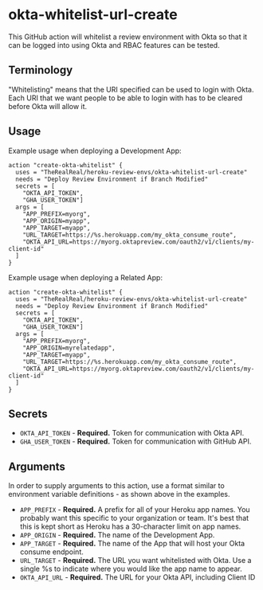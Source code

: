 # okta-whitelist-url-create

This GitHub action will whitelist a review environment with Okta so that it can be logged into using Okta and RBAC features can be tested.

## Terminology

"Whitelisting" means that the URI specified can be used to login with Okta. Each URI that we want people to be able to login with has to be cleared before Okta will allow it. 

## Usage

Example usage when deploying a Development App:

```
action "create-okta-whitelist" {
  uses = "TheRealReal/heroku-review-envs/okta-whitelist-url-create"
  needs = "Deploy Review Environment if Branch Modified"
  secrets = [
    "OKTA_API_TOKEN",
    "GHA_USER_TOKEN"]
  args = [
    "APP_PREFIX=myorg",
    "APP_ORIGIN=myapp",
    "APP_TARGET=myapp",
    "URL_TARGET=https://%s.herokuapp.com/my_okta_consume_route",
    "OKTA_API_URL=https://myorg.oktapreview.com/oauth2/v1/clients/my-client-id"
  ]
}
```

Example usage when deploying a Related App:

```
action "create-okta-whitelist" {
  uses = "TheRealReal/heroku-review-envs/okta-whitelist-url-create"
  needs = "Deploy Review Environment if Branch Modified"
  secrets = [
    "OKTA_API_TOKEN",
    "GHA_USER_TOKEN"]
  args = [
    "APP_PREFIX=myorg",
    "APP_ORIGIN=myrelatedapp",
    "APP_TARGET=myapp",
    "URL_TARGET=https://%s.herokuapp.com/my_okta_consume_route",
    "OKTA_API_URL=https://myorg.oktapreview.com/oauth2/v1/clients/my-client-id"
  ]
}
```

## Secrets

* `OKTA_API_TOKEN` - **Required.** Token for communication with Okta API.
* `GHA_USER_TOKEN` - **Required.** Token for communication with GitHub API.

## Arguments

In order to supply arguments to this action, use a format similar to environment variable definitions - as shown above in the examples.

* `APP_PREFIX`     - **Required.** A prefix for all of your Heroku app names. You probably want this specific to your organization or team. It's best that this is kept short as Heroku has a 30-character limit on app names.
* `APP_ORIGIN`     - **Required.** The name of the Development App.
* `APP_TARGET`     - **Required.** The name of the App that will host your Okta consume endpoint.
* `URL_TARGET`     - **Required.** The URL you want whitelisted with Okta. Use a single %s to indicate where you would like the app name to appear.
* `OKTA_API_URL`   - **Required.** The URL for your Okta API, including Client ID
